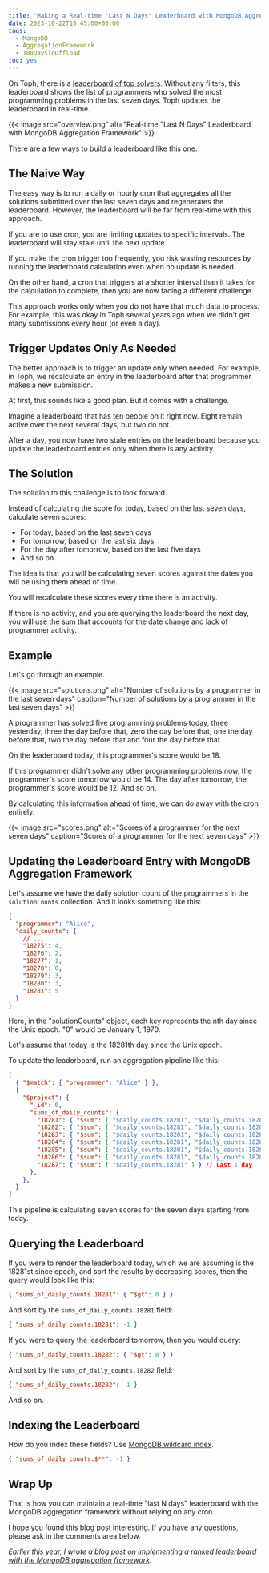 ```yaml
---
title: 'Making a Real-time "Last N Days" Leaderboard with MongoDB Aggregation Framework'
date: 2023-10-22T18:45:00+06:00
tags:
  - MongoDB
  - AggregationFramework
  - 100DaysToOffload
toc: yes
---
```


On Toph, there is a [leaderboard of top solvers](https://toph.co/leaderboard). Without any filters, this leaderboard shows the list of programmers who solved the most programming problems in the last seven days. Toph updates the leaderboard in real-time.

{{< image src="overview.png" alt="Real-time \"Last N Days\" Leaderboard with MongoDB Aggregation Framework" >}}

There are a few ways to build a leaderboard like this one.

## The Naive Way

The easy way is to run a daily or hourly cron that aggregates all the solutions submitted over the last seven days and regenerates the leaderboard. However, the leaderboard will be far from real-time with this approach.

If you are to use cron, you are limiting updates to specific intervals. The leaderboard will stay stale until the next update.

If you make the cron trigger too frequently, you risk wasting resources by running the leaderboard calculation even when no update is needed.

On the other hand, a cron that triggers at a shorter interval than it takes for the calculation to complete, then you are now facing a different challenge.

This approach works only when you do not have that much data to process. For example, this was okay in Toph several years ago when we didn't get many submissions every hour (or even a day).

## Trigger Updates Only As Needed

The better approach is to trigger an update only when needed. For example, in Toph, we recalculate an entry in the leaderboard after that programmer makes a new submission.

At first, this sounds like a good plan. But it comes with a challenge.

Imagine a leaderboard that has ten people on it right now. Eight remain active over the next several days, but two do not.

After a day, you now have two stale entries on the leaderboard because you update the leaderboard entries only when there is any activity.

## The Solution

The solution to this challenge is to look forward.

Instead of calculating the score for today, based on the last seven days, calculate seven scores:

- For today, based on the last seven days
- For tomorrow, based on the last six days
- For the day after tomorrow, based on the last five days
- And so on

The idea is that you will be calculating seven scores against the dates you will be using them ahead of time.

You will recalculate these scores every time there is an activity.

If there is no activity, and you are querying the leaderboard the next day, you will use the sum that accounts for the date change and lack of programmer activity.

## Example

Let's go through an example. 

{{< image src="solutions.png" alt="Number of solutions by a programmer in the last seven days" caption="Number of solutions by a programmer in the last seven days" >}}

A programmer has solved five programming problems today, three yesterday, three the day before that, zero the day before that, one the day before that, two the day before that and four the day before that.

On the leaderboard today, this programmer's score would be 18.

If this programmer didn't solve any other programming problems now, the programmer's score tomorrow would be 14. The day after tomorrow, the programmer's score would be 12. And so on.

By calculating this information ahead of time, we can do away with the cron entirely.

{{< image src="scores.png" alt="Scores of a programmer for the next seven days" caption="Scores of a programmer for the next seven days" >}}

## Updating the Leaderboard Entry with MongoDB Aggregation Framework

Let's assume we have the daily solution count of the programmers in the `solutionCounts` collection. And it looks something like this:

``` json
{
  "programmer": "Alice",
  "daily_counts": {
    // ...
    "18275": 4,
    "18276": 2,
    "18277": 1,
    "18278": 0,
    "18279": 3,
    "18280": 3,
    "18281": 5
  }
}
```

Here, in the "solutionCounts" object, each key represents the nth day since the Unix epoch. "0" would be January 1, 1970.

Let's assume that today is the 18281th day since the Unix epoch.

To update the leaderboard, run an aggregation pipeline like this:

``` json
[
  { "$match": { "programmer": "Alice" } },
  {
    "$project": {
      "_id": 0,
      "sums_of_daily_counts": {
        "18281": { "$sum": [ "$daily_counts.18281", "$daily_counts.18280", "$daily_counts.18279", "$daily_counts.18278", "$daily_counts.18277", "$daily_counts.18276", "$daily_counts.18275" ] }, // Last 7 days
        "18282": { "$sum": [ "$daily_counts.18281", "$daily_counts.18280", "$daily_counts.18279", "$daily_counts.18278", "$daily_counts.18277", "$daily_counts.18276" ] }, // Last 6 days
        "18283": { "$sum": [ "$daily_counts.18281", "$daily_counts.18280", "$daily_counts.18279", "$daily_counts.18278", "$daily_counts.18277" ] }, // Last 5 days
        "18284": { "$sum": [ "$daily_counts.18281", "$daily_counts.18280", "$daily_counts.18279", "$daily_counts.18278" ] }, // Last 4 days
        "18285": { "$sum": [ "$daily_counts.18281", "$daily_counts.18280", "$daily_counts.18279" ] }, // Last 3 days
        "18286": { "$sum": [ "$daily_counts.18281", "$daily_counts.18280" ] }, // Last 2 days
        "18287": { "$sum": [ "$daily_counts.18281" ] } // Last 1 day
      },
    },
  }
]
```

This pipeline is calculating seven scores for the seven days starting from today.

## Querying the Leaderboard

If you were to render the leaderboard today, which we are assuming is the 18281st since epoch, and sort the results by decreasing scores, then the query would look like this:

``` json {linenos=false}
{ "sums_of_daily_counts.18281": { "$gt": 0 } }
```

And sort by the `sums_of_daily_counts.18281` field:

``` json {linenos=false}
{ "sums_of_daily_counts.18281": -1 }
```

If you were to query the leaderboard tomorrow, then you would query:

``` json {linenos=false}
{ "sums_of_daily_counts.18282": { "$gt": 0 } }
```

And sort by the `sums_of_daily_counts.18282` field:

``` json {linenos=false}
{ "sums_of_daily_counts.18282": -1 }
```

And so on.

## Indexing the Leaderboard

How do you index these fields? Use [MongoDB wildcard index](https://www.mongodb.com/docs/manual/core/indexes/index-types/index-wildcard/).

``` json {linenos=false}
{ "sums_of_daily_counts.$**": -1 }
```

## Wrap Up

That is how you can maintain a real-time "last N days" leaderboard with the MongoDB aggregation framework without relying on any cron.

I hope you found this blog post interesting. If you have any questions, please ask in the comments area below.

_Earlier this year, I wrote a blog post on implementing a [ranked leaderboard with the MongoDB aggregation framework](/blog/making-ranked-leaderboards-with-mongodb-aggregation-framework/)._
